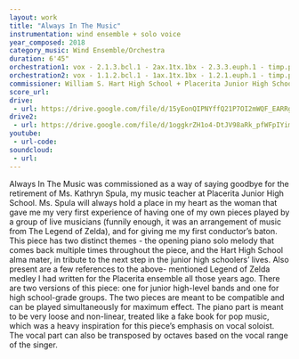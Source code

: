 ```yaml
---
layout: work
title: "Always In The Music"
instrumentation: wind ensemble + solo voice
year_composed: 2018
category_music: Wind Ensemble/Orchestra
duration: 6'45"
orchestration1: vox - 2.1.3.bcl.1 - 2ax.1tx.1bx - 2.3.3.euph.1 - timp.perc(4) - pf - db
orchestration2: vox - 1.1.2.bcl.1 - 1ax.1tx.1bx - 1.2.1.euph.1 - timp.perc(4) - pf
commissioner: William S. Hart High School + Placerita Junior High School
score_url:
drive:
 - url: https://drive.google.com/file/d/15yEonQIPNYffQ21P7OI2mWQF_EARRgpw/preview
drive2:
 - url: https://drive.google.com/file/d/1oggkrZH1o4-DtJV98aRk_pfWFpIYims-/preview
youtube:
 - url-code:
soundcloud: 
 - url: 
---
```


Always In The Music was commissioned as a way of saying goodbye for the retirement of Ms. Kathryn Spula, my music teacher at Placerita Junior High School. Ms. Spula will always hold a place in my heart as the woman that gave me my very first experience of having one of my own pieces played by a group of live musicians (funnily enough, it was an arrangement of music from The Legend of Zelda), and for giving me my first conductor’s baton. This piece has two distinct themes - the opening piano solo melody that comes back multiple times throughout the piece, and the Hart High School alma mater, in tribute to the next step in the junior high schoolers’ lives. Also present are a few references to the above- mentioned Legend of Zelda medley I had written for the Placerita ensemble all those years ago. There are two versions of this piece: one for junior high-level bands and one for high school-grade groups. The two pieces are meant to be compatible and can be played simultaneously for maximum effect. The piano part is meant to be very loose and non-linear, treated like a fake book for pop music, which was a heavy inspiration for this piece’s emphasis on vocal soloist. The vocal part can also be transposed by octaves based on the vocal range of the singer.